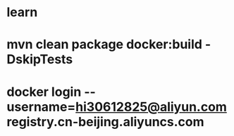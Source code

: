 # learn
# mvn clean package docker:build -DskipTests
# docker login --username=hi30612825@aliyun.com registry.cn-beijing.aliyuncs.com
# 
